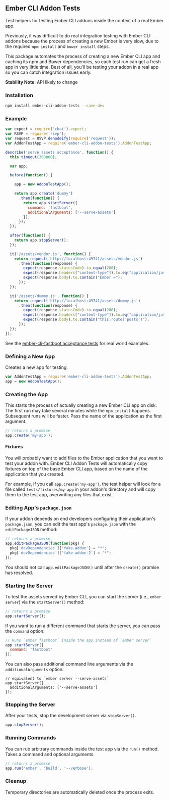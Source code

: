 ## Ember CLI Addon Tests

Test helpers for testing Ember CLI addons inside the context of a real
Ember app.

Previously, it was difficult to do real integration testing with Ember
CLI addons because the process of creating a new Ember is very slow, due
to the required `npm install` and `bower install` steps.

This package automates the process of creating a new Ember CLI app and
caching its npm and Bower dependencies, so each test run can get a fresh
app in very little time. Best of all, you'll be testing your addon in a
real app so you can catch integration issues early.

**Stability Note**: API likely to change

### Installation

```sh
npm install ember-cli-addon-tests --save-dev
```

### Example

```js
var expect = require('chai').expect;
var RSVP = require('rsvp');
var request = RSVP.denodeify(require('request'));
var AddonTestApp = require('ember-cli-addon-tests').AddonTestApp;

describe('serve assets acceptance', function() {
  this.timeout(300000);

  var app;

  before(function() {

    app = new AddonTestApp();

    return app.create('dummy')
      .then(function() {
        return app.startServer({
          command: 'fastboot',
          additionalArguments: ['--serve-assets']
        });
      });
  });

  after(function() {
    return app.stopServer();
  });

  it('/assets/vendor.js', function() {
    return request('http://localhost:49741/assets/vendor.js')
      .then(function(response) {
        expect(response.statusCode).to.equal(200);
        expect(response.headers["content-type"]).to.eq("application/javascript");
        expect(response.body).to.contain("Ember =");
      });
  });

  it('/assets/dummy.js', function() {
    return request('http://localhost:49741/assets/dummy.js')
      .then(function(response) {
        expect(response.statusCode).to.equal(200);
        expect(response.headers["content-type"]).to.eq("application/javascript");
        expect(response.body).to.contain("this.route('posts')");
      });
  });
});
```

See the [ember-cli-fastboot acceptance tests](https://github.com/tildeio/ember-cli-fastboot/tree/master/tests/acceptance)
for real world examples.

### Defining a New App

Creates a new app for testing.

```js
var AddonTestApp = require('ember-cli-addon-tests').AddonTestApp;
app = new AddonTestApp();
```

### Creating the App

This starts the process of actually creating a new Ember CLI app on
disk. The first run may take several minutes while the `npm install`
happens. Subsequent runs will be faster. Pass the name of the
application as the first argument.

```js
// returns a promise
app.create('my-app');
```

#### Fixtures

You will probably want to add files to the Ember application that you
want to test your addon with. Ember CLI Addon Tests will automatically
copy fixtures on top of the base Ember CLI app, based on the name of the
application that you created.

For example, if you call `app.create('my-app')`, the test helper will
look for a file called `tests/fixtures/my-app` in your addon's directory
and will copy them to the test app, overwriting any files that exist.

### Editing App's `package.json`

If your addon depends on end developers configuring their application's
`package.json`, you can edit the test app's `package.json` with the
`editPackageJSON` method:

```js
// returns a promise
app.editPackageJSON(function(pkg) {
  pkg['devDependencies']['fake-addon'] = "*";
  pkg['devDependencies']['fake-addon-2'] = "*";
});
```

You should not call `app.editPackageJSON()` until after the `create()`
promise has resolved.

### Starting the Server

To test the assets served by Ember CLI, you can start the server (i.e.,
`ember server`) via the `startServer()` method:

```js
// returns a promise
app.startServer();
```

If you want to run a different command that starts the server, you can
pass the `command` option:
```js
// Runs `ember fastboot` inside the app instead of `ember server`
app.startServer({
  command: 'fastboot'
});
```

You can also pass additional command line arguments via the
`additionalArguments` option:

```
// equivalent to `ember server --serve-assets`
app.startServer({
  additionalArguments: ['--serve-assets']
});
```

### Stopping the Server

After your tests, stop the development server via `stopServer()`.

```js
app.stopServer();
```

### Running Commands

You can rub arbitrary commands inside the test app via the `run()`
method. Takes a command and optional arguments.

```js
// returns a promise
app.run('ember', 'build', '--verbose');
```

### Cleanup

Temporary directories are automatically deleted once the process exits.
